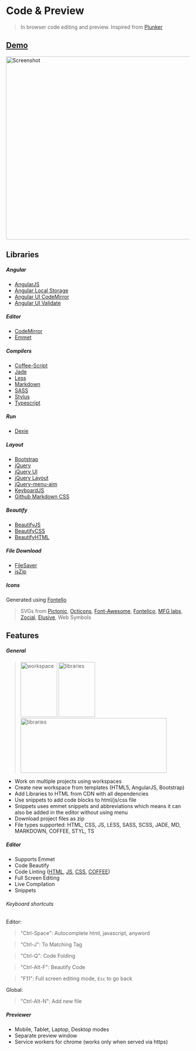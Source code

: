 # Code & Preview
> In browser code editing and preview. Inspired from [Plunker](https://plnkr.co/)

## [Demo](https://abhijitdarji.github.io/code-n-preview)
<img src="https://cloud.githubusercontent.com/assets/14065663/16533257/7015b4bc-3fa5-11e6-9552-0b90930ec2d8.png" alt="Screenshot" width="600" height="500">

## Libraries

##### Angular
* [AngularJS](http://angularjs.org)
* [Angular Local Storage](https://github.com/grevory/angular-local-storage)
* [Angular UI CodeMirror](https://github.com/angular-ui/ui-codemirror)
* [Angular UI Validate](https://github.com/angular-ui/ui-validate)

##### Editor
* [CodeMirror](http://codemirror.net/doc/compress.html)
* [Emmet](https://github.com/emmetio/codemirror)

##### Compilers
* [Coffee-Script](http://coffeescript.org)
* [Jade](http://jade-lang.com)
* [Less](http://lesscss.org)
* [Markdown](https://github.com/evilstreak/markdown-js)
* [SASS](https://github.com/medialize/sass.js)
* [Stylus](http://stylus-lang.com)
* [Typescript](https://www.typescriptlang.org/)

##### Run
* [Dexie](https://github.com/dfahlander/Dexie.js/wiki/Download)

##### Layout
* [Bootstrap](http://getbootstrap.com)
* [jQuery](http://jquery.com)
* [jQuery UI](http://jqueryui.com)
* [jQuery Layout](http://layout.jquery-dev.com)
* [jQuery-menu-aim](https://github.com/kamens/jQuery-menu-aim)
* [KeyboardJS](https://github.com/RobertWHurst/KeyboardJS)
* [Github Markdown CSS](https://github.com/sindresorhus/github-markdown-css)

##### Beautify
* [BeautifyJS](https://github.com/beautify-web/js-beautify)
* [BeautifyCSS](https://github.com/beautify-web/js-beautify)
* [BeautifyHTML](https://github.com/beautify-web/js-beautify)

##### File Download
* [FileSaver](http://purl.eligrey.com/github/FileSaver.js)
* [jsZip](https://github.com/stuk/jszip)

##### Icons
Generated using [Fontello](http://fontello.com)
> SVGs from [Pictonic](https://pictonic.co/free), [Octicons](http://octicons.github.com), [Font-Awesome](http://fortawesome.github.io/Font-Awesome), [Fontelico](https://github.com/fontello/fontelico.font), [MFG labs](https://github.com/MfgLabs/mfglabs-iconset), [Zocial](https://github.com/smcllns/css-social-buttons), [Elusive](https://github.com/aristath/elusive-iconfont), Web Symbols 

## Features

##### General
><img src="https://cloud.githubusercontent.com/assets/14065663/16533273/8831e8b8-3fa5-11e6-8200-bc1ad761021e.png" alt="workspace" width="100" height="150">  <img src="https://cloud.githubusercontent.com/assets/14065663/16533292/a2b28792-3fa5-11e6-9614-d88a219f86b0.png" alt="libraries" width="100" height="150">  <img src="https://cloud.githubusercontent.com/assets/14065663/16533297/b652dab8-3fa5-11e6-8485-7ce184ce1175.png" alt="libraries" width="400" height="150">

* Work on multiple projects using workspaces 
* Create new workspace from templates (HTML5, AngularJS, Bootstrap)
* Add Libraries to HTML from CDN with all dependencies 
* Use snippets to add code blocks to html/js/css file 
* Snippets uses emmet snippets and abbreviations which means it can also be added in the editor without using menu
* Download project files as zip
* File types supported: HTML, CSS, JS, LESS, SASS, SCSS, JADE, MD, MARKDOWN, COFFEE, STYL, TS

##### Editor

* Supports Emmet 
* Code Beautify
* Code Linting ([HTML](http://htmlhint.com), [JS](http://jshint.com), [CSS](http://csslint.net), [COFFEE](http://www.coffeelint.org))
* Full Screen Editing
* Live Compilation
* Snippets

###### Keyboard shortcuts
Editor:
>"Ctrl-Space": Autocomplete html, javascript, anyword

>"Ctrl-J": To Matching Tag

>"Ctrl-Q": Code Folding

>"Ctrl-Alt-F": Beautify Code

>"F11": Full screen editing mode, `Esc` to go back

Global:
>"Ctrl-Alt-N": Add new file

##### Previewer

* Mobile, Tablet, Laptop, Desktop modes
* Separate preview window
* Service workers for chrome (works only when served via https)

